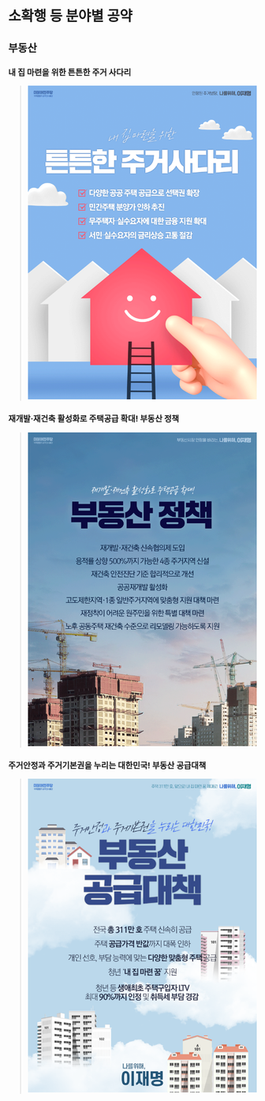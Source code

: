 # 소확행 등 분야별 공약

## 부동산

### 내 집 마련을 위한 튼튼한 주거 사다리
> ![내 집 마련을 위한 튼튼한 주거 사다리](004_013_001.png)

### 재개발·재건축 활성화로 주택공급 확대! 부동산 정책
> ![재개발·재건축 활성화로 주택공급 확대! 부동산 정책](004_013_002.png)

### 주거안정과 주거기본권을 누리는 대한민국! 부동산 공급대책
> ![주거안정과 주거기본권을 누리는 대한민국! 부동산 공급대책](004_013_003.png)